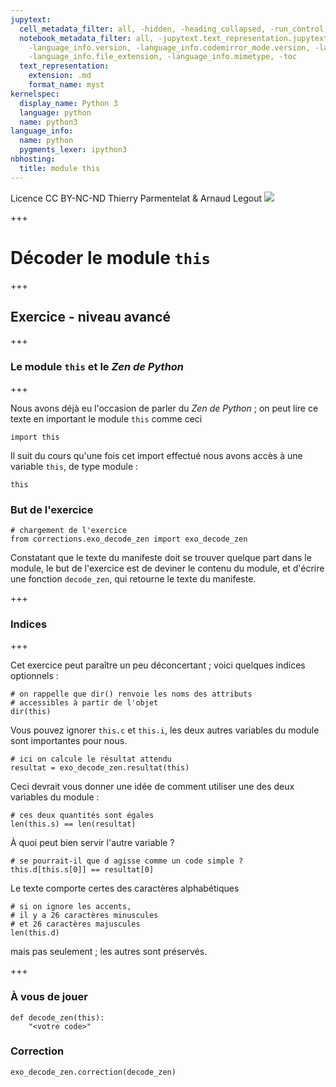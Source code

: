 ```yaml
---
jupytext:
  cell_metadata_filter: all, -hidden, -heading_collapsed, -run_control, -trusted
  notebook_metadata_filter: all, -jupytext.text_representation.jupytext_version, -jupytext.text_representation.format_version,
    -language_info.version, -language_info.codemirror_mode.version, -language_info.codemirror_mode,
    -language_info.file_extension, -language_info.mimetype, -toc
  text_representation:
    extension: .md
    format_name: myst
kernelspec:
  display_name: Python 3
  language: python
  name: python3
language_info:
  name: python
  pygments_lexer: ipython3
nbhosting:
  title: module this
---
```


<div class="licence">
<span>Licence CC BY-NC-ND</span>
<span>Thierry Parmentelat &amp; Arnaud Legout</span>
<span><img src="media/both-logos-small-alpha.png" /></span>
</div>

+++

# Décoder le module `this`

+++

## Exercice - niveau avancé

+++

### Le module `this` et le *Zen de Python*

+++

Nous avons déjà eu l'occasion de parler du *Zen de Python* ; on peut lire ce texte en important le module `this` comme ceci

```{code-cell} ipython3
import this
```

Il suit du cours qu'une fois cet import effectué nous avons accès à une variable `this`, de type module :

```{code-cell} ipython3
this
```

### But de l'exercice

```{code-cell} ipython3
# chargement de l'exercice
from corrections.exo_decode_zen import exo_decode_zen
```

Constatant que le texte du manifeste doit se trouver quelque part dans le module, le but de l'exercice est de deviner le contenu du module, et d'écrire une fonction `decode_zen`, qui retourne le texte du manifeste.

+++

### Indices

+++

Cet exercice peut paraître un peu déconcertant ; voici quelques indices optionnels :

```{code-cell} ipython3
# on rappelle que dir() renvoie les noms des attributs 
# accessibles à partir de l'objet
dir(this)
```

Vous pouvez ignorer `this.c` et `this.i`, les deux autres variables du module sont importantes pour nous.

```{code-cell} ipython3
# ici on calcule le résultat attendu
resultat = exo_decode_zen.resultat(this)
```

Ceci devrait vous donner une idée de comment utiliser une des deux variables du module :

```{code-cell} ipython3
# ces deux quantités sont égales
len(this.s) == len(resultat)
```

À quoi peut bien servir l'autre variable ?

```{code-cell} ipython3
# se pourrait-il que d agisse comme un code simple ?
this.d[this.s[0]] == resultat[0]
```

Le texte comporte certes des caractères alphabétiques

```{code-cell} ipython3
# si on ignore les accents, 
# il y a 26 caractères minuscules
# et 26 caractères majuscules
len(this.d)
```

mais pas seulement ; les autres sont préservés.

+++

### À vous de jouer

```{code-cell} ipython3
def decode_zen(this):
    "<votre code>"
```

### Correction

```{code-cell} ipython3
exo_decode_zen.correction(decode_zen)
```
